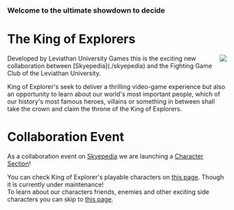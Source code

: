 ### Welcome to the ultimate showdown to decide 

# The King of Explorers 
<img style="float: right;" src='../../md-assets/polaroids/koe/about_us_koe.png'/>
Developed by Leviathan University Games this is the exciting new collaboration between [Skyepedia](./skyepedia) and the Fighting Game Club of the Leviathan University. 

King of Explorer's seek to deliver a thrilling video-game experience but also an opportunity to learn about our world's most important people, which of our history's most famous heroes, villains or something in between shall take the crown and claim the throne of the King of Explorers. 

# Collaboration Event
As a collaboration event on [Skyepedia](./skyepedia) we are launching a [Character Section](../characters)!  

You can check King of Explorer's playable characters on [this page](../characters/players). Though it is currently under maintenance!  
To learn about our characters friends, enemies and other exciting side characters you can skip to [this page](../characters/npcs).